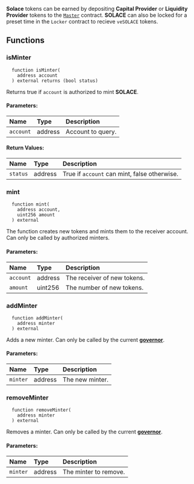**Solace** tokens can be earned by depositing **Capital Provider** or **Liquidity Provider** tokens to the [`Master`](./Master) contract.
**SOLACE** can also be locked for a preset time in the `Locker` contract to recieve `veSOLACE` tokens.


## Functions
### isMinter
```solidity
  function isMinter(
    address account
  ) external returns (bool status)
```
Returns true if `account` is authorized to mint **SOLACE**.


#### Parameters:
| Name | Type | Description                                                          |
| :--- | :--- | :------------------------------------------------------------------- |
|`account` | address | Account to query.

#### Return Values:
| Name                           | Type          | Description                                                                  |
| :----------------------------- | :------------ | :--------------------------------------------------------------------------- |
|`status`| address | True if `account` can mint, false otherwise.
### mint
```solidity
  function mint(
    address account,
    uint256 amount
  ) external
```
The function creates new tokens and mints them to the receiver account.
Can only be called by authorized minters.


#### Parameters:
| Name | Type | Description                                                          |
| :--- | :--- | :------------------------------------------------------------------- |
|`account` | address | The receiver of new tokens.
|`amount` | uint256 | The number of new tokens.

### addMinter
```solidity
  function addMinter(
    address minter
  ) external
```
Adds a new minter.
Can only be called by the current [**governor**](/docs/protocol/governance).


#### Parameters:
| Name | Type | Description                                                          |
| :--- | :--- | :------------------------------------------------------------------- |
|`minter` | address | The new minter.

### removeMinter
```solidity
  function removeMinter(
    address minter
  ) external
```
Removes a minter.
Can only be called by the current [**governor**](/docs/protocol/governance).


#### Parameters:
| Name | Type | Description                                                          |
| :--- | :--- | :------------------------------------------------------------------- |
|`minter` | address | The minter to remove.

